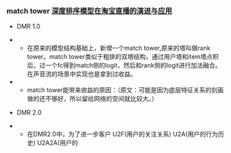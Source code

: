 ### match tower [深度排序模型在淘宝直播的演进与应用](https://zhuanlan.zhihu.com/p/415722938)
- DMR 1.0
- - 在原来的模型结构基础上，新增一个match tower,原来的塔叫做rank tower。match tower类似于粗排的双塔结构，通过用户塔和item塔点积后，过一个fc得到match侧的logit，然后和rank侧的logit进行加法融合。
在声音流的场景中实现也是拿到过收益。

- - match tower能带来收益的原因：（原文：可能是因为底层特征关系的刻画做的还不够好，所以留给网络的空间就比较大。）

- DMR 2.0
- - 在DMR2.0中，为了进一步客户 U2F(用户的关注关系) U2A(用户的行为历史) U2A2A(用户的
